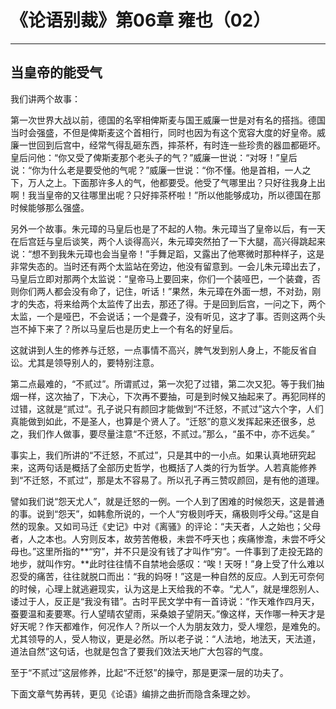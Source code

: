 # 《论语别裁》第06章 雍也（02）

------

## 当皇帝的能受气

我们讲两个故事：

第一次世界大战以前，德国的名宰相俾斯麦与国王威廉一世是对有名的搭挡。德国当时会强盛，不但是俾斯麦这个首相行，同时也因为有这个宽容大度的好皇帝。威廉一世回到后宫中，经常气得乱砸东西，摔茶杯，有时连一些珍贵的器皿都砸坏。皇后问他：“你又受了俾斯麦那个老头子的气？”威廉一世说：“对呀！”皇后说：“你为什么老是要受他的气呢？”威廉一世说：“你不懂。他是首相，一人之下，万人之上。下面那许多人的气，他都要受。他受了气哪里出？只好往我身上出啊！我当皇帝的又往哪里出呢？只好摔茶杯啦！”所以他能够成功，所以德国在那时候能够那么强盛。

另外一个故事。朱元璋的马皇后也是了不起的人物。朱元璋当了皇帝以后，有一天在后宫廷与皇后谈笑，两个人谈得高兴，朱元璋突然拍了一下大腿，高兴得跳起来说：“想不到我朱元璋也会当皇帝！”手舞足蹈，又露出了他寒微时那种样子，这是非常失态的。当时还有两个太监站在旁边，他没有留意到。一会儿朱元璋出去了，马皇后立即对那两个太监说：“皇帝马上要回来，你们一个装哑巴，一个装聋，否则你们两人都会没有命了，记住，听话！”果然，朱元璋在外面一想，不对劲，刚才的失态，将来给两个太监传了出去，那还了得。于是回到后宫，一问之下，两个太监，一个是哑巴，不会说话；一个是聋子，没有听见，这才了事。否则这两个头岂不掉下来了？所以马皇后也是历史上一个有名的好皇后。

这就讲到人生的修养与迁怒，一点事情不高兴，脾气发到别人身上，不能反省自讼。尤其是领导别人的，要特别注意。

第二点最难的，“不贰过”。所谓贰过，第一次犯了过错，第二次又犯。等于我们抽烟一样，这次抽了，下决心，下次再不要抽，可是到时候又抽起来了。再犯同样的过错，这就是“贰过”。孔子说只有颜回才能做到“不迁怒，不贰过”这六个字，人们真能做到如此，不是圣人，也算是个贤人了。“迁怒”的意义发挥起来还很多，总之，我们作人做事，要尽量注意“不迁怒，不贰过。”那么，“虽不中，亦不远矣。”

事实上，我们所讲的“不迁怒，不贰过”，只是其中的一小点。如果认真地研究起来，这两句话是概括了全部历史哲学，也概括了人类的行为哲学。人若真能修养到“不迁怒，不贰过”，那是太不容易了。所以孔子再三赞叹颜回，是有他的道理。

譬如我们说“怨天尤人”，就是迁怒的一例。一个人到了困难的时候怨天，这是普通的事。说到“怨天”，如韩愈所说的，一个人“穷极则呼天，痛极则呼父母。”这是自然的现象。又如司马迁《史记》中对《离骚》的评论：“夫天者，人之始也；父母者，人之本也。人穷则反本，故劳苦倦极，未尝不呼天也；疾痛惨澹，未尝不呼父母也。”这里所指的**“穷”，并不只是没有钱了才叫作“穷”。一件事到了走投无路的地步，就叫作穷。**此时往往情不自禁地会感叹：“唉！天呀！”身上受了什么难以忍受的痛苦，往往就脱口而出：“我的妈呀！”这是一种自然的反应。人到无可奈何的时候，心理上就逃避现实，认为这是上天给我的不幸。“尤人”，就是埋怨别人、诿过于人，反正是“我没有错”。古时平民文学中有一首诗说：“作天难作四月天，蚕要温和麦要寒。行人望晴农望雨，采桑娘子望阴天。”像这样，天作哪一种天才是好天呢？作天都难作，何况作人？所以一个人为朋友效力，受人埋怨，是难免的。尤其领导的人，受人物议，更是必然。所以老子说：“人法地，地法天，天法道，道法自然”这句话，也就是包含了要我们效法天地广大包容的气度。

至于“不贰过”这层修养，比起“不迁怒”的操守，那是更深一层的功夫了。

下面文章气势再转，更见《论语》编排之曲折而隐含条理之妙。

